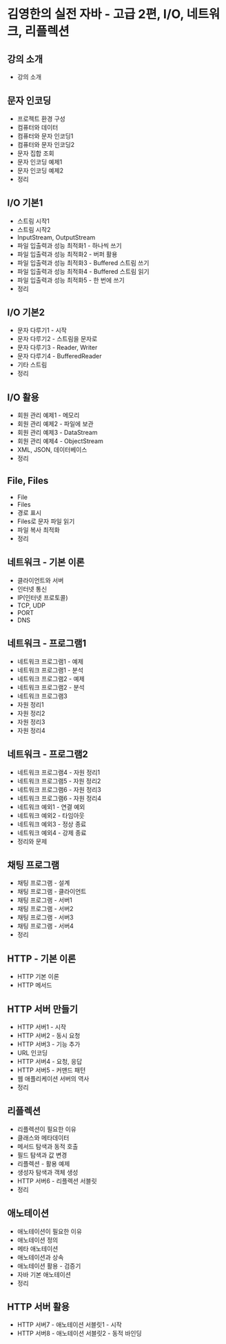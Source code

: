 # 김영한의 실전 자바 - 고급 2편, I/O, 네트워크, 리플렉션

## 강의 소개

- 강의 소개

## 문자 인코딩

- 프로젝트 환경 구성
- 컴퓨터와 데이터
- 컴퓨터와 문자 인코딩1
- 컴퓨터와 문자 인코딩2
- 문자 집합 조회
- 문자 인코딩 예제1
- 문자 인코딩 예제2
- 정리

## I/O 기본1

- 스트림 시작1
- 스트림 시작2
- InputStream, OutputStream
- 파일 입출력과 성능 최적화1 - 하나씩 쓰기
- 파일 입출력과 성능 최적화2 - 버퍼 활용
- 파일 입출력과 성능 최적화3 - Buffered 스트림 쓰기
- 파일 입출력과 성능 최적화4 - Buffered 스트림 읽기
- 파일 입출력과 성능 최적화5 - 한 번에 쓰기
- 정리

## I/O 기본2

- 문자 다루기1 - 시작
- 문자 다루기2 - 스트림을 문자로
- 문자 다루기3 - Reader, Writer
- 문자 다루기4 - BufferedReader
- 기타 스트림
- 정리

## I/O 활용

- 회원 관리 예제1 - 메모리
- 회원 관리 예제2 - 파일에 보관
- 회원 관리 예제3 - DataStream
- 회원 관리 예제4 - ObjectStream
- XML, JSON, 데이터베이스
- 정리

## File, Files

- File
- Files
- 경로 표시
- Files로 문자 파일 읽기
- 파일 복사 최적화
- 정리

## 네트워크 - 기본 이론

- 클라이언트와 서버
- 인터넷 통신
- IP(인터넷 프로토콜)
- TCP, UDP
- PORT
- DNS

## 네트워크 - 프로그램1

- 네트워크 프로그램1 - 예제
- 네트워크 프로그램1 - 분석
- 네트워크 프로그램2 - 예제
- 네트워크 프로그램2 - 분석
- 네트워크 프로그램3
- 자원 정리1
- 자원 정리2
- 자원 정리3
- 자원 정리4

## 네트워크 - 프로그램2

- 네트워크 프로그램4 - 자원 정리1
- 네트워크 프로그램5 - 자원 정리2
- 네트워크 프로그램6 - 자원 정리3
- 네트워크 프로그램6 - 자원 정리4
- 네트워크 예외1 - 연결 예외
- 네트워크 예외2 - 타임아웃
- 네트워크 예외3 - 정상 종료
- 네트워크 예외4 - 강제 종료
- 정리와 문제

## 채팅 프로그램

- 채팅 프로그램 - 설계
- 채팅 프로그램 - 클라이언트
- 채팅 프로그램 - 서버1
- 채팅 프로그램 - 서버2
- 채팅 프로그램 - 서버3
- 채팅 프로그램 - 서버4
- 정리

## HTTP - 기본 이론

- HTTP 기본 이론
- HTTP 메서드

## HTTP 서버 만들기

- HTTP 서버1 - 시작
- HTTP 서버2 - 동시 요청
- HTTP 서버3 - 기능 추가
- URL 인코딩
- HTTP 서버4 - 요청, 응답
- HTTP 서버5 - 커맨드 패턴
- 웹 애플리케이션 서버의 역사
- 정리

## 리플렉션

- 리플렉션이 필요한 이유
- 클래스와 메타데이터
- 메서드 탐색과 동적 호출
- 필드 탐색과 값 변경
- 리플렉션 - 활용 예제
- 생성자 탐색과 객체 생성
- HTTP 서버6 - 리플렉션 서블릿
- 정리

## 애노테이션

- 애노테이션이 필요한 이유
- 애노테이션 정의
- 메타 애노테이션
- 애노테이션과 상속
- 애노테이션 활용 - 검증기
- 자바 기본 애노테이션
- 정리

## HTTP 서버 활용

- HTTP 서버7 - 애노테이션 서블릿1 - 시작
- HTTP 서버8 - 애노테이션 서블릿2 - 동적 바인딩